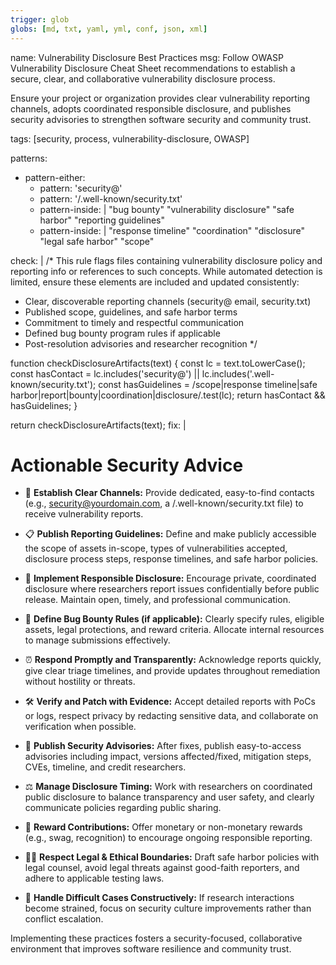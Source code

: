 ```yaml
---
trigger: glob
globs: [md, txt, yaml, yml, conf, json, xml]
---
```



name: Vulnerability Disclosure Best Practices
msg: Follow OWASP Vulnerability Disclosure Cheat Sheet recommendations to establish a secure, clear, and collaborative vulnerability disclosure process.

  Ensure your project or organization provides clear vulnerability reporting channels, adopts coordinated responsible disclosure, and publishes security advisories to strengthen software security and community trust.

tags: [security, process, vulnerability-disclosure, OWASP]

patterns:
  - pattern-either:
      - pattern: 'security@'
      - pattern: '/\.well-known/security\.txt'
      - pattern-inside: |
          "bug bounty"
          "vulnerability disclosure"
          "safe harbor"
          "reporting guidelines"
      - pattern-inside: |
          "response timeline"
          "coordination"
          "disclosure"
          "legal safe harbor"
          "scope"

check: |
  /*
  This rule flags files containing vulnerability disclosure policy and reporting info or references to such concepts.
  While automated detection is limited, ensure these elements are included and updated consistently:
   - Clear, discoverable reporting channels (security@ email, security.txt)
   - Published scope, guidelines, and safe harbor terms
   - Commitment to timely and respectful communication
   - Defined bug bounty program rules if applicable
   - Post-resolution advisories and researcher recognition
  */

  function checkDisclosureArtifacts(text) {
    const lc = text.toLowerCase();
    const hasContact = lc.includes('security@') || lc.includes('.well-known/security.txt');
    const hasGuidelines = /scope|response timeline|safe harbor|report|bounty|coordination|disclosure/.test(lc);
    return hasContact && hasGuidelines;
  }

  return checkDisclosureArtifacts(text);
fix: |
  # Actionable Security Advice

  - 📢 **Establish Clear Channels:** Provide dedicated, easy-to-find contacts (e.g., security@yourdomain.com, a /.well-known/security.txt file) to receive vulnerability reports.

  - 📋 **Publish Reporting Guidelines:** Define and make publicly accessible the scope of assets in-scope, types of vulnerabilities accepted, disclosure process steps, response timelines, and safe harbor policies.

  - 🤝 **Implement Responsible Disclosure:** Encourage private, coordinated disclosure where researchers report issues confidentially before public release. Maintain open, timely, and professional communication.

  - 🎯 **Define Bug Bounty Rules (if applicable):** Clearly specify rules, eligible assets, legal protections, and reward criteria. Allocate internal resources to manage submissions effectively.

  - ⏰ **Respond Promptly and Transparently:** Acknowledge reports quickly, give clear triage timelines, and provide updates throughout remediation without hostility or threats.

  - 🛠 **Verify and Patch with Evidence:** Accept detailed reports with PoCs or logs, respect privacy by redacting sensitive data, and collaborate on verification when possible.

  - 📢 **Publish Security Advisories:** After fixes, publish easy-to-access advisories including impact, versions affected/fixed, mitigation steps, CVEs, timeline, and credit researchers.

  - ⚖️ **Manage Disclosure Timing:** Work with researchers on coordinated public disclosure to balance transparency and user safety, and clearly communicate policies regarding public sharing.

  - 🎁 **Reward Contributions:** Offer monetary or non-monetary rewards (e.g., swag, recognition) to encourage ongoing responsible reporting.

  - 🧑‍⚖️ **Respect Legal & Ethical Boundaries:** Draft safe harbor policies with legal counsel, avoid legal threats against good-faith reporters, and adhere to applicable testing laws.

  - 🧘 **Handle Difficult Cases Constructively:** If research interactions become strained, focus on security culture improvements rather than conflict escalation.

  Implementing these practices fosters a security-focused, collaborative environment that improves software resilience and community trust.
```